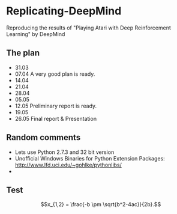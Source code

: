 Replicating-DeepMind
====================

Reproducing the results of "Playing Atari with Deep Reinforcement Learning" by DeepMind


The plan
--------

* 31.03
* 07.04   A very good plan is ready.
* 14.04
* 21.04
* 28.04
* 05.05   
* 12.05   Preliminary report is ready.
* 19.05
* 26.05   Final report & Presentation

Random comments
---------------
* Lets use Python 2.7.3 and 32 bit version
* Unofficial Windows Binaries for Python Extension Packages: http://www.lfd.uci.edu/~gohlke/pythonlibs/
* 

Test
----
$$x_{1,2} = \frac{-b \pm \sqrt{b^2-4ac}}{2b}.$$
